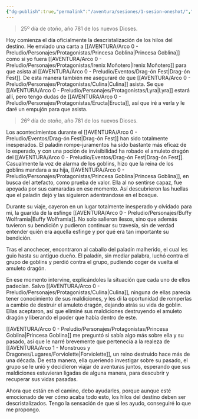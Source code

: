 ```yaml
---
{"dg-publish":true,"permalink":"/aventura/sesiones/1-sesion-oneshot/","dgPassFrontmatter":true}
---
```


> 25º día de otoño, año 781 de los nuevos Dioses.

Hoy comienza el día oficialmente la descristalización de los hilos del destino. He enviado una carta a [[AVENTURA/Arco 0 - Preludio/Personajes/Protagonistas/Princesa Goblina\|Princesa Goblina]] como si yo fuera [[AVENTURA/Arco 0 - Preludio/Personajes/Protagonistas/Irenix Moñotero\|Irenix Moñotero]] para que asista al [[AVENTURA/Arco 0 - Preludio/Eventos/Drag-ón Fest\|Drag-ón Fest]]. De esta manera también me aseguraré de que [[AVENTURA/Arco 0 - Preludio/Personajes/Protagonistas/Culina\|Culina]] asista. Se que [[AVENTURA/Arco 0 - Preludio/Personajes/Protagonistas/Lyra\|Lyra]] estará allí, pero tengo dudas de [[AVENTURA/Arco 0 - Preludio/Personajes/Protagonistas/Eructa\|Eructa]], así que iré a verla y le daré un empujón para que asista.

> 26º día de otoño, año 781 de los nuevos Dioses.

Los acontecimientos durante el [[AVENTURA/Arco 0 - Preludio/Eventos/Drag-ón Fest\|Drag-ón Fest]] han sido totalmente inesperados. El paladín rompe-juramentos ha sido bastante más eficaz de lo esperado, y con una poción de invisibilidad ha robado el amuleto dragón del [[AVENTURA/Arco 0 - Preludio/Eventos/Drag-ón Fest\|Drag-ón Fest]]. Casualmente la voz de alarma de los goblins, hizo que la reina de los goblins mandara a su hija, [[AVENTURA/Arco 0 - Preludio/Personajes/Protagonistas/Princesa Goblina\|Princesa Goblina]], en busca del artefacto, como prueba de valor. Ella al no sentirse capaz, fue apoyada por sus camaradas en ese momento. Así descubrieron las huellas que el paladín dejó y las siguieron adentrandose en el bosque.

Durante su viaje, cayeron en un lugar totalmente inesperado y olvidado para mi, la guarida de la esfinge [[AVENTURA/Arco 0 - Preludio/Personajes/Buffy Wolframia\|Buffy Wolframia]]. No solo salieron ilesos, sino que además tuvieron su bendición y pudieron continuar su travesía, sin de verdad entender quién era aquella esfinge y por qué era tan importante su bendición.

Tras el anochecer, encontraron al caballo del paladín malherido, el cual les guio hasta su antiguo dueño. El paladín, sin mediar palabra, luchó contra el grupo de goblins y perdió contra el grupo, pudiendo coger de vuelta el amuleto dragón.

En ese momento intervine, explicándoles la situación que cada uno de ellos padecían. Salvo [[AVENTURA/Arco 0 - Preludio/Personajes/Protagonistas/Culina\|Culina]], ninguna de ellas parecía tener conocimiento de sus maldiciones, y les di la oportunidad de romperlas a cambio de destruir el amuleto dragón, dejando atrás su vida de goblin. Ellas aceptaron, así que eliminé sus maldiciones destruyendo el amuleto dragón y liberando el poder que había dentro de este.

[[AVENTURA/Arco 0 - Preludio/Personajes/Protagonistas/Princesa Goblina\|Princesa Goblina]] me preguntó si sabía algo más sobre ella y su pasado, así que le narré brevemente que pertenecía a la realeza de [[AVENTURA/Arco 1 -  Monstruos y Dragones/Lugares/Forviolette\|Forviolette]], un reino destruido hace más de una década. De esta manera, ella queriendo investigar sobre su pasado, el grupo se le unió y decidieron viajar de aventuras juntos, esperando que sus maldiciones estuvieran ligadas de alguna manera, para descubrir y recuperar sus vidas pasadas.

Ahora que están en el camino, debo ayudarles, porque aunque esté emocionado de ver cómo acaba todo esto, los hilos del destino deben ser descristalizados. Tengo la sensación de que si les ayudo, conseguiré lo que me propongo.